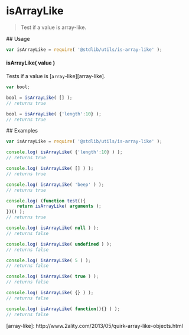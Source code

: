 isArrayLike
===
> Test if a value is array-like.

<section class="usage">
## Usage

``` javascript
var isArrayLike = require( '@stdlib/utils/is-array-like' );
```

#### isArrayLike( value )

Tests if a value is [`array`-like][array-like].

``` javascript
var bool;

bool = isArrayLike( [] );
// returns true

bool = isArrayLike( {'length':10} );
// returns true
```
</section>

<!-- /.usage -->


<section class="examples">
## Examples

``` javascript
var isArrayLike = require( '@stdlib/utils/is-array-like' );

console.log( isArrayLike( {'length':10} ) );
// returns true

console.log( isArrayLike( [] ) );
// returns true

console.log( isArrayLike( 'beep' ) );
// returns true

console.log( (function test(){
    return isArrayLike( arguments );
})() );
// returns true

console.log( isArrayLike( null ) );
// returns false

console.log( isArrayLike( undefined ) );
// returns false

console.log( isArrayLike( 5 ) );
// returns false

console.log( isArrayLike( true ) );
// returns false

console.log( isArrayLike( {} ) );
// returns false

console.log( isArrayLike( function(){} ) );
// returns false
```
</section>

<!-- /.examples -->

<section class="links">
[array-like]: http://www.2ality.com/2013/05/quirk-array-like-objects.html
</section>

<!-- /.links -->
